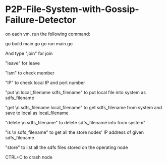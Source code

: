 # P2P-File-System-with-Gossip-Failure-Detector


on each vm, run the following command:

go build main.go go run main.go

And type "join" for join

"leave" for leave

"lsm" to check member

"IP" to check local IP and port number

"put \n local_filename sdfs_filename" to put local file into system as sdfs_filename

"get \n sdfs_filename local_filename" to get sdfs_filename from system and save to local as local_filename

"delete \n sdfs_filename" to delete sdfs_filename info from system"

"ls \n sdfs_filename" to get all the store nodes' IP address of given sdfs_filename

"store" to list all the sdfs files stored on the operating node

CTRL+C to crash node
